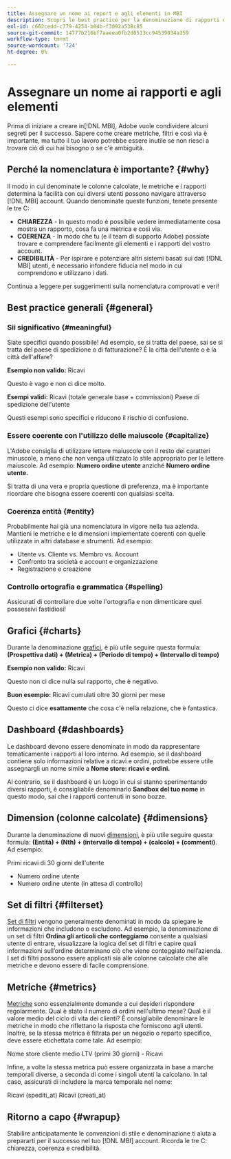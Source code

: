 ```yaml
---
title: Assegnare un nome ai report e agli elementi in MBI
description: Scopri le best practice per la denominazione di rapporti ed elementi in [!DNL MBI].
exl-id: c662cedd-c779-4254-b04b-f3092a538c85
source-git-commit: 14777b216bf7aaeea0fb2d0513cc94539034a359
workflow-type: tm+mt
source-wordcount: '724'
ht-degree: 0%

---
```


# Assegnare un nome ai rapporti e agli elementi

Prima di iniziare a creare in[!DNL MBI], Adobe vuole condividere alcuni segreti per il successo. Sapere come creare metriche, filtri e così via è importante, ma tutto il tuo lavoro potrebbe essere inutile se non riesci a trovare ciò di cui hai bisogno o se c&#39;è ambiguità.

## Perché la nomenclatura è importante? {#why}

Il modo in cui denominate le colonne calcolate, le metriche e i rapporti determina la facilità con cui diversi utenti possono navigare attraverso [!DNL MBI] account. Quando denominate queste funzioni, tenete presente le tre C:

* **CHIAREZZA** - In questo modo è possibile vedere immediatamente cosa mostra un rapporto, cosa fa una metrica e così via.
* **COERENZA** - In modo che tu (e il team di supporto Adobe) possiate trovare e comprendere facilmente gli elementi e i rapporti del vostro account.
* **CREDIBILITÀ** - Per ispirare e potenziare altri sistemi basati sui dati [!DNL MBI] utenti, è necessario infondere fiducia nel modo in cui comprendono e utilizzano i dati.

Continua a leggere per suggerimenti sulla nomenclatura comprovati e veri!

## Best practice generali {#general}

### Sii significativo {#meaningful}

Siate specifici quando possibile! Ad esempio, se si tratta del paese, sai se si tratta del paese di spedizione o di fatturazione? È la città dell&#39;utente o è la città dell&#39;affare?

**Esempio non valido:**
Ricavi

Questo è vago e non ci dice molto.

**Esempi validi:**
Ricavi (totale generale base + commissioni) Paese di spedizione dell&#39;utente

Questi esempi sono specifici e riducono il rischio di confusione.

### Essere coerente con l&#39;utilizzo delle maiuscole {#capitalize}

L&#39;Adobe consiglia di utilizzare lettere maiuscole con il resto dei caratteri minuscole, a meno che non venga utilizzato lo stile appropriato per le lettere maiuscole. Ad esempio: **Numero ordine utente** anziché **Numero ordine utente.**

Si tratta di una vera e propria questione di preferenza, ma è importante ricordare che bisogna essere coerenti con qualsiasi scelta.

### Coerenza entità {#entity}

Probabilmente hai già una nomenclatura in vigore nella tua azienda. Mantieni le metriche e le dimensioni implementate coerenti con quelle utilizzate in altri database e strumenti. Ad esempio:

* Utente vs. Cliente vs. Membro vs. Account
* Confronto tra società e account e organizzazione
* Registrazione e creazione

### Controllo ortografia e grammatica {#spelling}

Assicurati di controllare due volte l&#39;ortografia e non dimenticare quei possessivi fastidiosi!

## Grafici {#charts}

Durante la denominazione [grafici](../tutorials/using-visual-report-builder.md), è più utile seguire questa formula: **(Prospettiva dati) + (Metrica) + (Periodo di tempo) + (Intervallo di tempo)**

**Esempio non valido:**
Ricavi

Questo non ci dice nulla sul rapporto, che è negativo.

**Buon esempio:**
Ricavi cumulati oltre 30 giorni per mese

Questo ci dice **esattamente** che cosa c&#39;è nella relazione, che è fantastica.

## Dashboard {#dashboards}

Le dashboard devono essere denominate in modo da rappresentare tematicamente i rapporti al loro interno. Ad esempio, se il dashboard contiene solo informazioni relative a ricavi e ordini, potrebbe essere utile assegnargli un nome simile a **Nome store: ricavi e ordini.**

Al contrario, se il dashboard è un luogo in cui si stanno sperimentando diversi rapporti, è consigliabile denominarlo **Sandbox del tuo nome** in questo modo, sai che i rapporti contenuti in sono bozze.

## Dimension (colonne calcolate) {#dimensions}

Durante la denominazione di nuovi [dimensioni](../data-analyst/data-warehouse-mgr/creating-calculated-columns.md), è più utile seguire questa formula: **(Entità) + (Nth) + (intervallo di tempo) + (calcolo) + (commenti)**. Ad esempio:

Primi ricavi di 30 giorni dell&#39;utente
* Numero ordine utente
* Numero ordine utente (in attesa di controllo)

## Set di filtri {#filterset}

[Set di filtri](../data-user/reports/ess-manage-data-filters.md) vengono generalmente denominati in modo da spiegare le informazioni che includono o escludono. Ad esempio, la denominazione di un set di filtri **Ordina gli articoli che conteggiamo** consente a qualsiasi utente di entrare, visualizzare la logica del set di filtri e capire quali informazioni sull’ordine determinano ciò che viene conteggiato nell’azienda. I set di filtri possono essere applicati sia alle colonne calcolate che alle metriche e devono essere di facile comprensione.

## Metriche {#metrics}

[Metriche](../data-user/reports/ess-manage-data-metrics.md) sono essenzialmente domande a cui desideri rispondere regolarmente. Qual è stato il numero di ordini nell&#39;ultimo mese? Qual è il valore medio del ciclo di vita dei clienti? È consigliabile denominare le metriche in modo che riflettano la risposta che forniscono agli utenti. Inoltre, se la stessa metrica è filtrata per un negozio o reparto specifico, deve essere etichettata come tale. Ad esempio:

Nome store cliente medio LTV (primi 30 giorni) - Ricavi

Infine, a volte la stessa metrica può essere organizzata in base a marche temporali diverse, a seconda di come i singoli utenti la calcolano. In tal caso, assicurati di includere la marca temporale nel nome:

Ricavi (spediti\_at) Ricavi (creati\_at)

## Ritorno a capo {#wrapup}

Stabilire anticipatamente le convenzioni di stile e denominazione ti aiuta a prepararti per il successo nel tuo [!DNL MBI] account. Ricorda le tre C: chiarezza, coerenza e credibilità.
